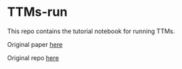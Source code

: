 # TTMs-run

This repo contains the tutorial notebook for running TTMs.

Original paper [here](https://arxiv.org/abs/2401.03955)

Original repo [here](https://github.com/ibm-granite/granite-tsfm/tree/main/tsfm_public/models/tinytimemixer)
